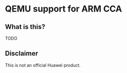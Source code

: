 # QEMU support for ARM CCA

## What is this?

TODO

## Disclaimer

This is not an official Huawei product.
